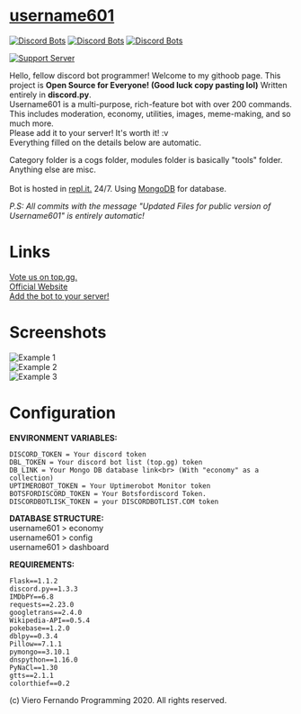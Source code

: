 # [username601](https://bit.ly/username601)
[![Discord Bots](https://top.gg/api/widget/status/696973408000409626.svg)](https://top.gg/bot/696973408000409626)
[![Discord Bots](https://top.gg/api/widget/servers/696973408000409626.svg)](https://top.gg/bot/696973408000409626)
[![Discord Bots](https://top.gg/api/widget/upvotes/696973408000409626.svg)](https://top.gg/bot/696973408000409626)

[![Support Server](https://discord.com/api/guilds/688373853889495044/embed.png?style=banner1)](https://discord.gg/HhAPkD8)

Hello, fellow discord bot programmer! Welcome to my githoob page. This project is **Open Source for Everyone! (Good luck copy pasting lol)** Written entirely in **discord.py**.<br>
Username601 is a multi-purpose, rich-feature bot with over 200 commands.<br>This includes moderation, economy, utilities, images, meme-making, and so much more.<br>Please add it to your server! It's worth it! :v<br>
Everything filled on the details below are automatic.<br>

Category folder is a cogs folder, modules folder is basically "tools" folder. Anything else are misc.<br><br>
Bot is hosted in [repl.it.](https://repl.it) 24/7. Using [MongoDB](https://mongodb.com/) for database.<br>

*P.S: All commits with the message "Updated Files for public version of Username601" is entirely automatic!*<br>

# Links
[Vote us on top.gg.](https://top.gg/bot/696973408000409626/vote)<br>
[Official Website](https://vierofernando.github.io/username601)<br>
[Add the bot to your server!](https://discordapp.com/api/oauth2/authorize?client_id=696973408000409626&permissions=8&scope=bot)<br>

# Screenshots
![Example 1](https://vierofernando.github.io/username601/assets/screenshots/1.png)<br>
![Example 2](https://vierofernando.github.io/username601/assets/screenshots/2.png)<br>
![Example 3](https://vierofernando.github.io/username601/assets/screenshots/3.png)<br>

# Configuration
**ENVIRONMENT VARIABLES:**<br>
```
DISCORD_TOKEN = Your discord token
DBL_TOKEN = Your discord bot list (top.gg) token
DB_LINK = Your Mongo DB database link<br> (With "economy" as a collection)
UPTIMEROBOT_TOKEN = Your Uptimerobot Monitor token
BOTSFORDISCORD_TOKEN = Your Botsfordiscord Token.
DISCORDBOTLISK_TOKEN = your DISCORDBOTLIST.COM token
```

**DATABASE STRUCTURE:**<br>
username601 > economy<br>
username601 > config<br>
username601 > dashboard<br>

**REQUIREMENTS:**<br>
```
Flask==1.1.2
discord.py==1.3.3
IMDbPY==6.8
requests==2.23.0
googletrans==2.4.0
Wikipedia-API==0.5.4
pokebase==1.2.0
dblpy==0.3.4
Pillow==7.1.1
pymongo==3.10.1
dnspython==1.16.0
PyNaCl==1.30
gtts==2.1.1
colorthief==0.2
```

(c) Viero Fernando Programming 2020. All rights reserved.
